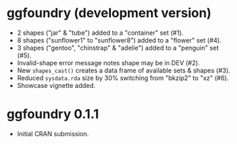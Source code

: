 # ggfoundry (development version)

-   2 shapes ("jar" & "tube") added to a "container" set (#1).
-   8 shapes ("sunflower1" to "sunflower8") added to a "flower" set (#4).
-   3 shapes ("gentoo", "chinstrap" & "adelie") added to a "penguin" set (#5).
-   Invalid-shape error message notes shape may be in DEV (#2).
-   New `shapes_cast()` creates a data frame of available sets & shapes (#3).
-   Reduced `sysdata.rda` size by 30% switching from "bkzip2" to "xz" (#6).
-   Showcase vignette added.

# ggfoundry 0.1.1

-   Initial CRAN submission.
